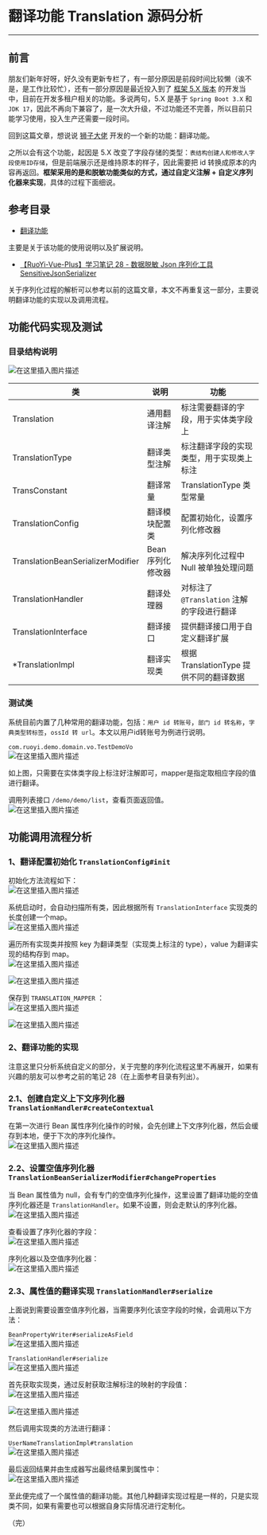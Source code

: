 # 翻译功能 Translation 源码分析
- - -
## 前言
朋友们新年好呀，好久没有更新专栏了，有一部分原因是前段时间比较懒（诶不是，是工作比较忙），还有一部分原因是最近投入到了 [框架 5.X 版本](https://gitee.com/JavaLionLi/RuoYi-Vue-Plus/tree/5.X/) 的开发当中，目前在开发多租户相关的功能。多说两句，5.X 是基于 `Spring Boot 3.X` 和 `JDK 17`，因此不再向下兼容了，是一次大升级，不过功能还不完善，所以目前只能学习使用，投入生产还需要一段时间。

回到这篇文章，想说说 [狮子大佬](https://blog.csdn.net/weixin_40461281?type=blog) 开发的一个新的功能：翻译功能。

之所以会有这个功能，起因是 5.X 改变了字段存储的类型：`表结构创建人和修改人字段使用ID存储`，但是前端展示还是维持原本的样子，因此需要把 id 转换成原本的内容再返回。**框架采用的是和脱敏功能类似的方式，通过自定义注解 + 自定义序列化器来实现**，具体的过程下面细说。

## 参考目录
- [翻译功能](https://gitee.com/JavaLionLi/RuoYi-Vue-Plus/wikis/%E6%A1%86%E6%9E%B6%E5%8A%9F%E8%83%BD/%E6%89%A9%E5%B1%95%E5%8A%9F%E8%83%BD/%E7%BF%BB%E8%AF%91%E5%8A%9F%E8%83%BD)
  
主要是关于该功能的使用说明以及扩展说明。<br>
- [【RuoYi-Vue-Plus】学习笔记 28 - 数据脱敏 Json 序列化工具 SensitiveJsonSerializer](/ruoyi-vue-plus/jackson/01_SensitiveJsonSerializer.md)
  
关于序列化过程的解析可以参考以前的这篇文章，本文不再重复这一部分，主要说明翻译功能的实现以及调用流程。


## 功能代码实现及测试
### 目录结构说明
![在这里插入图片描述](img02/f3480fdefce84b92bcb437fc37717f1c.png)

| 类                                 | 说明          | 功能                             |
|-----------------------------------|-------------|--------------------------------|
| Translation                       | 通用翻译注解      | 标注需要翻译的字段，用于实体类字段上             |
| TranslationType                   | 翻译类型注解      | 标注翻译字段的实现类型，用于实现类上标注           |
| TransConstant                     | 翻译常量        | TranslationType 类型常量           |
| TranslationConfig                 | 翻译模块配置类     | 配置初始化，设置序列化修改器                 |
| TranslationBeanSerializerModifier | Bean 序列化修改器 | 解决序列化过程中 Null 被单独处理问题          |
| TranslationHandler                | 翻译处理器       | 对标注了 `@Translation` 注解的字段进行翻译  |
| TranslationInterface              | 翻译接口        | 提供翻译接口用于自定义翻译扩展                |
| *TranslationImpl                  | 翻译实现类       | 根据 TranslationType 提供不同的翻译数据   |

### 测试类
系统目前内置了几种常用的翻译功能，包括：`用户 id 转账号`，`部门 id 转名称`，`字典类型转标签`，`ossId 转 url`。本文以用户id转账号为例进行说明。

`com.ruoyi.demo.domain.vo.TestDemoVo`<br>
![在这里插入图片描述](img02/93cdc38f0675493ca26b77ad65b7bb5f.png)

如上图，只需要在实体类字段上标注好注解即可，mapper是指定取相应字段的值进行翻译。

调用列表接口 `/demo/demo/list`，查看页面返回值。<br>
![在这里插入图片描述](img02/4b0b98d03c9f4f29accdb6f3f5179b7d.png)
## 功能调用流程分析
### 1、翻译配置初始化 `TranslationConfig#init`
初始化方法流程如下：<br>
![在这里插入图片描述](img02/a166295b0b2b4613b9ae79fcdd81f7a5.png)

系统启动时，会自动扫描所有类，因此根据所有 `TranslationInterface` 实现类的长度创建一个map。<br>
![在这里插入图片描述](img02/efa8e71219594acaad7d03d12f56bf7d.png)

遍历所有实现类并按照 key 为翻译类型（实现类上标注的 type），value 为翻译实现的结构存到 map。<br>
![在这里插入图片描述](img02/1c7e1ec0e86e48509416dc9e7f1b57aa.png)

![在这里插入图片描述](img02/6a74d4ea7095414c95fcd5dcbe981e86.png)

保存到 `TRANSLATION_MAPPER` ：<br>
![在这里插入图片描述](img02/2c3f8237d6db4866b96f824edd353693.png)

![在这里插入图片描述](img02/e8ea60ce563b47ffb60f7d16893e0709.png)
### 2、翻译功能的实现
注意这里只分析系统自定义的部分，关于完整的序列化流程这里不再展开，如果有兴趣的朋友可以参考之前的笔记 28（在上面参考目录有列出）。
### 2.1、创建自定义上下文序列化器 `TranslationHandler#createContextual`
在第一次进行 Bean 属性序列化操作的时候，会先创建上下文序列化器，然后会缓存到本地，便于下次的序列化操作。<br>
![在这里插入图片描述](img02/f0920e885a2c429b9fcf80cb8c6f80f7.png)
### 2.2、设置空值序列化器 `TranslationBeanSerializerModifier#changeProperties`
当 Bean 属性值为 null，会有专门的空值序列化操作，这里设置了翻译功能的空值序列化器还是 `TranslationHandler`。如果不设置，则会走默认的序列化器。<br>
![在这里插入图片描述](img02/354442e725bd4a66bbbf86e8984d8bb7.png)

查看设置了序列化器的字段：<br>
![在这里插入图片描述](img02/c3e6084d2c6a439d839c54be03c84273.png)

序列化器以及空值序列化器：<br>
![在这里插入图片描述](img02/3702ce2fe4934a5aab724d20e74d3622.png)
### 2.3、属性值的翻译实现 `TranslationHandler#serialize`
上面说到需要设置空值序列化器，当需要序列化该空字段的时候，会调用以下方法：<br>

`BeanPropertyWriter#serializeAsField`<br>
![在这里插入图片描述](img02/a4a80c7ddf4345d28650744774929656.png)

`TranslationHandler#serialize`<br>
![在这里插入图片描述](img02/314fc9e2eaf34f4595f4740d07154138.png)

首先获取实现类，通过反射获取注解标注的映射的字段值：<br>
![在这里插入图片描述](img02/5c047d63cea74e2b9a2172d903eeaf69.png)

![在这里插入图片描述](img02/bca8271594d74746b993ffee80367cf3.png)

然后调用实现类的方法进行翻译：<br>

`UserNameTranslationImpl#translation`<br>
![在这里插入图片描述](img02/f975e8a51c6a48af8de6450e573df0b1.png)

最后返回结果并由生成器写出最终结果到属性中：<br>
![在这里插入图片描述](img02/90db79ab52394cd8818e474ac7f8fb23.png)

至此便完成了一个属性值的翻译功能。其他几种翻译实现过程是一样的，只是实现类不同，如果有需要也可以根据自身实际情况进行定制化。

（完）